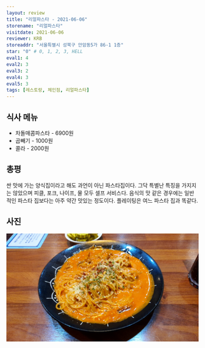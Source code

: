```yaml
---
layout: review
title: "리얼파스타 - 2021-06-06"
storename: "리얼파스타"
visitdate: 2021-06-06
reviewer: KRB
storeaddr: "서울특별시 성북구 안암동5가 86-1 1층"
star: "0" # 0, 1, 2, 3, HELL
eval1: 4
eval2: 3
eval3: 2
eval4: 3
eval5: 3
tags: [레스토랑, 체인점, 리얼파스타]
---
```


## 식사 메뉴

- 차돌매콤파스타 - 6900원
- 곱빼기 - 1000원
- 콜라 - 2000원

## 총평

싼 맛에 가는 양식집이라고 해도 과언이 아닌 파스타집이다. 그닥 특별난 특징을 가지지는 않았으며 피클, 포크, 나이프, 물 모두 셀프 서비스다. 음식의 맛 같은 경우에는 일반적인 파스타 집보다는 아주 약간 맛있는 정도이다. 플레이팅은 여느 파스타 집과 똑같다.

## 사진

![](/img/20210606realpasta.jpeg)
